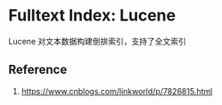 



# Fulltext Index: Lucene

Lucene 对文本数据构建倒排索引，支持了全文索引

## Reference

1.   https://www.cnblogs.com/linkworld/p/7826815.html